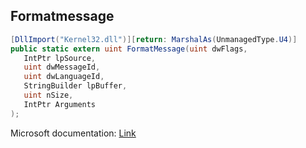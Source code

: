 ## Formatmessage

```csharp
[DllImport("Kernel32.dll")][return: MarshalAs(UnmanagedType.U4)]
public static extern uint FormatMessage(uint dwFlags,
   IntPtr lpSource,
   uint dwMessageId,
   uint dwLanguageId,
   StringBuilder lpBuffer,
   uint nSize,
   IntPtr Arguments
);
```

Microsoft documentation: [Link](https://docs.microsoft.com/en-us/windows/win32/api/winbase/nf-winbase-formatmessagew)
